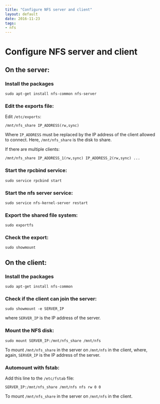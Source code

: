 ```yaml
---
title: "Configure NFS server and client"
layout: default
date: 2016-11-23
tags:
- nfs
---
```


# Configure NFS server and client

## On the server:

### Install the packages

    sudo apt-get install nfs-common nfs-server

### Edit the exports file:

Edit `/etc/exports`:

    /mnt/nfs_share IP_ADDRESS(rw,sync)

Where `IP_ADDRESS` must be replaced by the IP address of the client allowed to connect.
Here, `/mnt/nfs_share` is the disk to share.

If there are multiple clients:

    /mnt/nfs_share IP_ADDRESS_1(rw,sync) IP_ADDRESS_2(rw,sync) ...

### Start the rpcbind service:

    sudo service rpcbind start

### Start the nfs server service:

    sudo service nfs-kernel-server restart

### Export the shared file system:

    sudo exportfs

### Check the export:

    sudo showmount

## On the client:

### Install the packages

    sudo apt-get install nfs-common

### Check if the client can join the server:

    sudo showmount -e SERVER_IP

where `SERVER_IP` is the IP address of the server.

### Mount the NFS disk:

    sudo mount SERVER_IP:/mnt/nfs_share /mnt/nfs

To mount `/mnt/nfs_share` in the server on `/mnt/nfs` in the client, where,
again, `SERVER_IP` is the IP address of the server.

### Automount with fstab:

Add this line to the `/etc/fstab` file:

    SERVER_IP:/mnt/nfs_share /mnt/nfs nfs rw 0 0

To mount `/mnt/nfs_share` in the server on `/mnt/nfs` in the client.
